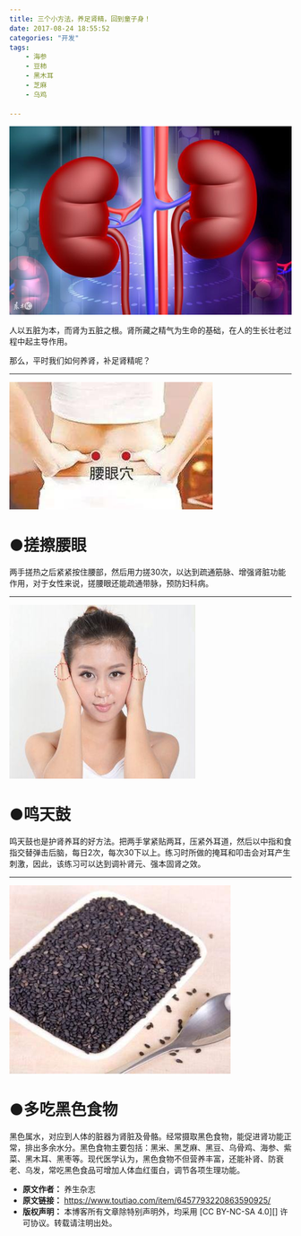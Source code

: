 ```yaml
---
title: 三个小方法，养足肾精，回到童子身！
date: 2017-08-24 18:55:52
categories: "开发"
tags:
	- 海参
	- 豆柿
	- 黑木耳
	- 芝麻
	- 乌鸡

---
```


![三个小方法，养足肾精，回到童子身！][RJYV-QRIE-22QN.jpg]

人以五脏为本，而肾为五脏之根。肾所藏之精气为生命的基础，在人的生长壮老过程中起主导作用。

那么，平时我们如何养肾，补足肾精呢？

--------------------

![三个小方法，养足肾精，回到童子身！][BIY2-YYUA-UQNF.jpg]

# **●搓擦腰眼** #

两手搓热之后紧紧按住腰部，然后用力搓30次，以达到疏通筋脉、增强肾脏功能作用，对于女性来说，搓腰眼还能疏通带脉，预防妇科病。

--------------------

![三个小方法，养足肾精，回到童子身！][MZ7B-NNJQ-IMB2.jpg]

# ●鸣天鼓 #

鸣天鼓也是护肾养耳的好方法。把两手掌紧贴两耳，压紧外耳道，然后以中指和食指交替弹击后脑，每日2次，每次30下以上。练习时所做的掩耳和叩击会对耳产生刺激，因此，该练习可以达到调补肾元、强本固肾之效。

--------------------

![三个小方法，养足肾精，回到童子身！][IVRJ-BYFB-NQ3U.jpg]

# ●多吃黑色食物 #

黑色属水，对应到人体的脏器为肾脏及骨骼。经常摄取黑色食物，能促进肾功能正常，排出多余水分。黑色食物主要包括：黑米、黑芝麻、黑豆、乌骨鸡、海参、紫菜、黑木耳、黑枣等。现代医学认为，黑色食物不但营养丰富，还能补肾、防衰老、乌发，常吃黑色食品可增加人体血红蛋白，调节各项生理功能。


[RJYV-QRIE-22QN.jpg]: static/resources/crawler/RJYV-QRIE-22QN.jpg
[BIY2-YYUA-UQNF.jpg]: static/resources/crawler/BIY2-YYUA-UQNF.jpg
[MZ7B-NNJQ-IMB2.jpg]: static/resources/crawler/MZ7B-NNJQ-IMB2.jpg
[IVRJ-BYFB-NQ3U.jpg]: static/resources/crawler/IVRJ-BYFB-NQ3U.jpg
 *  **原文作者：** 养生杂志
 *  **原文链接：** https://www.toutiao.com/item/6457793220863590925/
 *  **版权声明：** 本博客所有文章除特别声明外，均采用 [CC BY-NC-SA 4.0][] 许可协议。转载请注明出处。
